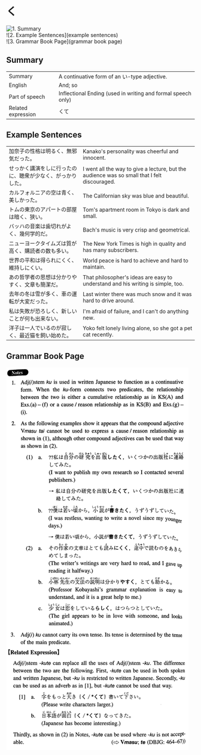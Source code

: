 # く

![1. Summary](summary)<br>
![2. Example Sentences](example sentences)<br>
![3. Grammar Book Page](grammar book page)<br>


## Summary

<table><tr>   <td>Summary</td>   <td>A continuative form of an い-type adjective.</td></tr><tr>   <td>English</td>   <td>And; so</td></tr><tr>   <td>Part of speech</td>   <td>Inflectional Ending (used in writing and formal speech only)</td></tr><tr>   <td>Related expression</td>   <td>くて</td></tr></table>

## Example Sentences

<table><tr>   <td>加奈子の性格は明るく、無邪気だった。</td>   <td>Kanako's personality was cheerful and innocent.</td></tr><tr>   <td>せっかく講演をしに行ったのに、聴衆が少なく、がっかりした。</td>   <td>I went all the way to give a lecture, but the audience was so small that I felt discouraged.</td></tr><tr>   <td>カルフォルニアの空は青く、美しかった。</td>   <td>The Californian sky was blue and beautiful.</td></tr><tr>   <td>トムの東京のアパートの部屋は暗く、狭い。</td>   <td>Tom's apartment room in Tokyo is dark and small.</td></tr><tr>   <td>バッハの音楽は歯切れがよく、幾何学的だ。</td>   <td>Bach's music is very crisp and geometrical.</td></tr><tr>   <td>ニューヨークタイムズは質が高く、購読者の数も多い。</td>   <td>The New York Times is high in quality and has many subscribers.</td></tr><tr>   <td>世界の平和は得られにくく、維持しにくい。</td>   <td>World peace is hard to achieve and hard to maintain.</td></tr><tr>   <td>あの哲学者の思想は分かりやすく、文章も簡潔だ。</td>   <td>That philosopher's ideas are easy to understand and his writing is simple, too.</td></tr><tr>   <td>去年の冬は雪が多く、車の運転が大変だった。</td>   <td>Last winter there was much snow and it was hard to drive around.</td></tr><tr>   <td>私は失敗が恐ろしく、新しいことが何も出来ない。</td>   <td>I'm afraid of failure, and I can't do anything new.</td></tr><tr>   <td>洋子は一人でいるのが寂しく、最近猫を飼い始めた。</td>   <td>Yoko felt lonely living alone, so she got a pet cat recently.</td></tr></table>

## Grammar Book Page

![](../img/Intermediateく.png)

